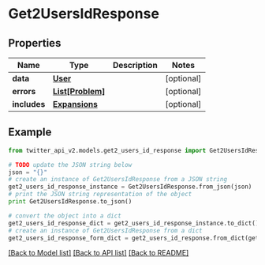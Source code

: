 # Get2UsersIdResponse


## Properties
Name | Type | Description | Notes
------------ | ------------- | ------------- | -------------
**data** | [**User**](User.md) |  | [optional] 
**errors** | [**List[Problem]**](Problem.md) |  | [optional] 
**includes** | [**Expansions**](Expansions.md) |  | [optional] 

## Example

```python
from twitter_api_v2.models.get2_users_id_response import Get2UsersIdResponse

# TODO update the JSON string below
json = "{}"
# create an instance of Get2UsersIdResponse from a JSON string
get2_users_id_response_instance = Get2UsersIdResponse.from_json(json)
# print the JSON string representation of the object
print Get2UsersIdResponse.to_json()

# convert the object into a dict
get2_users_id_response_dict = get2_users_id_response_instance.to_dict()
# create an instance of Get2UsersIdResponse from a dict
get2_users_id_response_form_dict = get2_users_id_response.from_dict(get2_users_id_response_dict)
```
[[Back to Model list]](../README.md#documentation-for-models) [[Back to API list]](../README.md#documentation-for-api-endpoints) [[Back to README]](../README.md)


